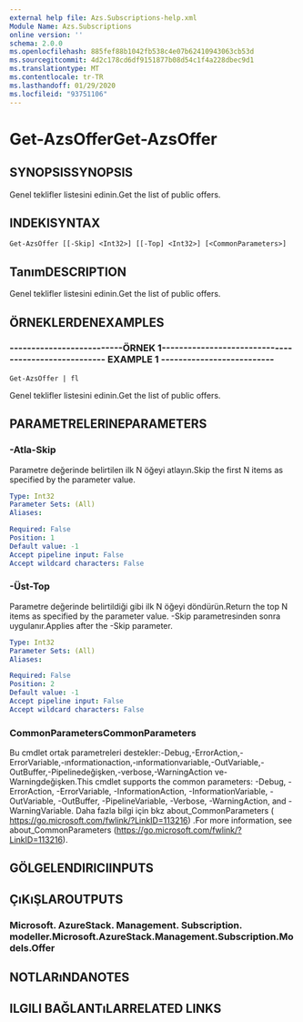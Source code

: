 ```yaml
---
external help file: Azs.Subscriptions-help.xml
Module Name: Azs.Subscriptions
online version: ''
schema: 2.0.0
ms.openlocfilehash: 885fef88b1042fb538c4e07b62410943063cb53d
ms.sourcegitcommit: 4d2c178cd6df9151877b08d54c1f4a228dbec9d1
ms.translationtype: MT
ms.contentlocale: tr-TR
ms.lasthandoff: 01/29/2020
ms.locfileid: "93751106"
---
```

# <span data-ttu-id="b4ba3-101">Get-AzsOffer</span><span class="sxs-lookup"><span data-stu-id="b4ba3-101">Get-AzsOffer</span></span>

## <span data-ttu-id="b4ba3-102">SYNOPSIS</span><span class="sxs-lookup"><span data-stu-id="b4ba3-102">SYNOPSIS</span></span>
<span data-ttu-id="b4ba3-103">Genel teklifler listesini edinin.</span><span class="sxs-lookup"><span data-stu-id="b4ba3-103">Get the list of public offers.</span></span>

## <span data-ttu-id="b4ba3-104">INDEKI</span><span class="sxs-lookup"><span data-stu-id="b4ba3-104">SYNTAX</span></span>

```
Get-AzsOffer [[-Skip] <Int32>] [[-Top] <Int32>] [<CommonParameters>]
```

## <span data-ttu-id="b4ba3-105">Tanım</span><span class="sxs-lookup"><span data-stu-id="b4ba3-105">DESCRIPTION</span></span>
<span data-ttu-id="b4ba3-106">Genel teklifler listesini edinin.</span><span class="sxs-lookup"><span data-stu-id="b4ba3-106">Get the list of public offers.</span></span>

## <span data-ttu-id="b4ba3-107">ÖRNEKLERDEN</span><span class="sxs-lookup"><span data-stu-id="b4ba3-107">EXAMPLES</span></span>

### <span data-ttu-id="b4ba3-108">--------------------------ÖRNEK 1--------------------------</span><span class="sxs-lookup"><span data-stu-id="b4ba3-108">-------------------------- EXAMPLE 1 --------------------------</span></span>
```
Get-AzsOffer | fl
```

<span data-ttu-id="b4ba3-109">Genel teklifler listesini edinin.</span><span class="sxs-lookup"><span data-stu-id="b4ba3-109">Get the list of public offers.</span></span>

## <span data-ttu-id="b4ba3-110">PARAMETRELERINE</span><span class="sxs-lookup"><span data-stu-id="b4ba3-110">PARAMETERS</span></span>

### <span data-ttu-id="b4ba3-111">-Atla</span><span class="sxs-lookup"><span data-stu-id="b4ba3-111">-Skip</span></span>
<span data-ttu-id="b4ba3-112">Parametre değerinde belirtilen ilk N öğeyi atlayın.</span><span class="sxs-lookup"><span data-stu-id="b4ba3-112">Skip the first N items as specified by the parameter value.</span></span>

```yaml
Type: Int32
Parameter Sets: (All)
Aliases: 

Required: False
Position: 1
Default value: -1
Accept pipeline input: False
Accept wildcard characters: False
```

### <span data-ttu-id="b4ba3-113">-Üst</span><span class="sxs-lookup"><span data-stu-id="b4ba3-113">-Top</span></span>
<span data-ttu-id="b4ba3-114">Parametre değerinde belirtildiği gibi ilk N öğeyi döndürün.</span><span class="sxs-lookup"><span data-stu-id="b4ba3-114">Return the top N items as specified by the parameter value.</span></span>
<span data-ttu-id="b4ba3-115">-Skip parametresinden sonra uygulanır.</span><span class="sxs-lookup"><span data-stu-id="b4ba3-115">Applies after the -Skip parameter.</span></span>

```yaml
Type: Int32
Parameter Sets: (All)
Aliases: 

Required: False
Position: 2
Default value: -1
Accept pipeline input: False
Accept wildcard characters: False
```

### <span data-ttu-id="b4ba3-116">CommonParameters</span><span class="sxs-lookup"><span data-stu-id="b4ba3-116">CommonParameters</span></span>
<span data-ttu-id="b4ba3-117">Bu cmdlet ortak parametreleri destekler:-Debug,-ErrorAction,-ErrorVariable,-ınformationaction,-ınformationvariable,-OutVariable,-OutBuffer,-Pipelinedeğişken,-verbose,-WarningAction ve-Warningdeğişken.</span><span class="sxs-lookup"><span data-stu-id="b4ba3-117">This cmdlet supports the common parameters: -Debug, -ErrorAction, -ErrorVariable, -InformationAction, -InformationVariable, -OutVariable, -OutBuffer, -PipelineVariable, -Verbose, -WarningAction, and -WarningVariable.</span></span> <span data-ttu-id="b4ba3-118">Daha fazla bilgi için bkz about_CommonParameters ( https://go.microsoft.com/fwlink/?LinkID=113216) .</span><span class="sxs-lookup"><span data-stu-id="b4ba3-118">For more information, see about_CommonParameters (https://go.microsoft.com/fwlink/?LinkID=113216).</span></span>

## <span data-ttu-id="b4ba3-119">GÖLGELENDIRICI</span><span class="sxs-lookup"><span data-stu-id="b4ba3-119">INPUTS</span></span>

## <span data-ttu-id="b4ba3-120">ÇıKıŞLAR</span><span class="sxs-lookup"><span data-stu-id="b4ba3-120">OUTPUTS</span></span>

### <span data-ttu-id="b4ba3-121">Microsoft. AzureStack. Management. Subscription. modeller.</span><span class="sxs-lookup"><span data-stu-id="b4ba3-121">Microsoft.AzureStack.Management.Subscription.Models.Offer</span></span>

## <span data-ttu-id="b4ba3-122">NOTLARıNDA</span><span class="sxs-lookup"><span data-stu-id="b4ba3-122">NOTES</span></span>

## <span data-ttu-id="b4ba3-123">ILGILI BAĞLANTıLAR</span><span class="sxs-lookup"><span data-stu-id="b4ba3-123">RELATED LINKS</span></span>

